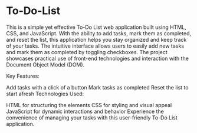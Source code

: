 # To-Do-List
This is a simple yet effective To-Do List web application built using HTML, CSS, and JavaScript. With the ability to add tasks, mark them as completed, and reset the list, this application helps you stay organized and keep track of your tasks. The intuitive interface allows users to easily add new tasks and mark them as completed by toggling checkboxes. The project showcases practical use of front-end technologies and interaction with the Document Object Model (DOM).

Key Features:

Add tasks with a click of a button
Mark tasks as completed
Reset the list to start afresh
Technologies Used:

HTML for structuring the elements
CSS for styling and visual appeal
JavaScript for dynamic interactions and behavior
Experience the convenience of managing your tasks with this user-friendly To-Do List application.
